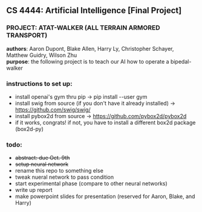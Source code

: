 ## CS 4444: Artificial Intelligence [Final Project]
### PROJECT: ATAT-WALKER (ALL TERRAIN ARMORED TRANSPORT)
**authors**: Aaron Dupont, Blake Allen, Harry Ly, Christopher Schayer, Matthew Guidry, Wilson Zhu  
**purpose**: the following project is to teach our AI how to operate a bipedal-walker

### instructions to set up:
- install openai's gym thru pip -> pip install --user gym
- install swig from source (if you don't have it already installed) -> https://github.com/swig/swig/
- install pybox2d from source -> https://github.com/pybox2d/pybox2d
- if it works, congrats! if not, you have to install a different box2d package (box2d-py)

### todo:
- ~~abstract: due Oct. 9th~~
- ~~setup neural network~~
- rename this repo to something else
- tweak nueral network to pass condition
- start experimental phase (compare to other neural networks)
- write up report
- make powerpoint slides for presentation (reserved for Aaron, Blake, and Harry)

